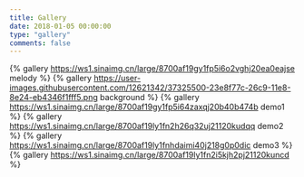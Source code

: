 ```yaml
---
title: Gallery 
date: 2018-01-05 00:00:00
type: "gallery"
comments: false
---
```

{% gallery https://ws1.sinaimg.cn/large/8700af19gy1fp5i6o2vghj20ea0eajse melody %}
{% gallery https://user-images.githubusercontent.com/12621342/37325500-23e8f77c-26c9-11e8-8e24-eb4346f1fff5.png background %}
{% gallery https://ws1.sinaimg.cn/large/8700af19gy1fp5i64zaxqj20b40b474b demo1 %}
{% gallery https://ws1.sinaimg.cn/large/8700af19ly1fn2h26q32uj21120kudqq demo2 %}
{% gallery https://ws1.sinaimg.cn/large/8700af19ly1fnhdaimi40j218g0p0dic demo3 %}
{% gallery https://ws1.sinaimg.cn/large/8700af19ly1fn2i5kjh2pj21120kuncd %}